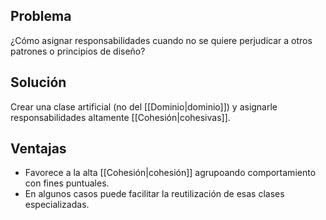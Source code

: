 ## Problema
¿Cómo asignar responsabilidades cuando no se quiere perjudicar a otros patrones o principios de diseño?

## Solución
Crear una clase artificial (no del [[Dominio|dominio]]) y asignarle responsabilidades altamente [[Cohesión|cohesivas]].

## Ventajas
- Favorece a la alta [[Cohesión|cohesión]] agrupoando comportamiento con fines puntuales.
- En algunos casos puede facilitar la reutilización de esas clases especializadas.